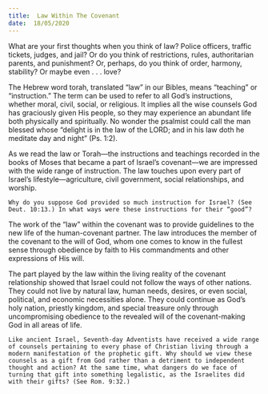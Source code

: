 ```yaml
---
title:  Law Within The Covenant 
date:  18/05/2020
---
```


What are your first thoughts when you think of law? Police officers, traffic tickets, judges, and jail? Or do you think of restrictions, rules, authoritarian parents, and punishment? Or, perhaps, do you think of order, harmony, stability? Or maybe even . . . love?

The Hebrew word torah, translated “law” in our Bibles, means “teaching” or “instruction.” The term can be used to refer to all God’s instructions, whether moral, civil, social, or religious. It implies all the wise counsels God has graciously given His people, so they may experience an abundant life both physically and spiritually. No wonder the psalmist could call the man blessed whose “delight is in the law of the LORD; and in his law doth he meditate day and night” (Ps. 1:2).

As we read the law or Torah—the instructions and teachings recorded in the books of Moses that became a part of Israel’s covenant—we are impressed with the wide range of instruction. The law touches upon every part of Israel’s lifestyle—agriculture, civil government, social relationships, and worship.

`Why do you suppose God provided so much instruction for Israel? (See Deut. 10:13.) In what ways were these instructions for their “good”?`

The work of the “law” within the covenant was to provide guidelines to the new life of the human-covenant partner. The law introduces the member of the covenant to the will of God, whom one comes to know in the fullest sense through obedience by faith to His commandments and other expressions of His will.

The part played by the law within the living reality of the covenant relationship showed that Israel could not follow the ways of other nations. They could not live by natural law, human needs, desires, or even social, political, and economic necessities alone. They could continue as God’s holy nation, priestly kingdom, and special treasure only through uncompromising obedience to the revealed will of the covenant-making God in all areas of life.

`Like ancient Israel, Seventh-day Adventists have received a wide range of counsels pertaining to every phase of Christian living through a modern manifestation of the prophetic gift. Why should we view these counsels as a gift from God rather than a detriment to independent thought and action? At the same time, what dangers do we face of turning that gift into something legalistic, as the Israelites did with their gifts? (See Rom. 9:32.)`